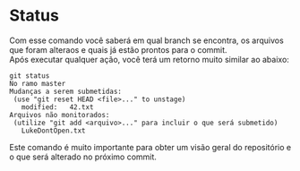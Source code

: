 # Status
 Com esse comando você saberá em qual branch se encontra, os arquivos que foram alteraos e quais já estão prontos para o commit.<br>
 Após executar qualquer ação, você terá um retorno muito similar ao abaixo:

 ```
git status
No ramo master
Mudanças a serem submetidas:
  (use "git reset HEAD <file>..." to unstage)
	modified:   42.txt
Arquivos não monitorados:
  (utilize "git add <arquivo>..." para incluir o que será submetido)
	LukeDontOpen.txt
```
Este comando é muito importante para obter um visão geral do repositório e o que será alterado no próximo commit.